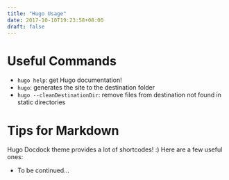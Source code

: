 ```yaml
---
title: "Hugo Usage"
date: 2017-10-10T19:23:58+08:00
draft: false
---
```


# Useful Commands

* `hugo help`: get Hugo documentation!
* `hugo`: generates the site to the destination folder
* `hugo --cleanDestinationDir`: remove files from destination not found in static directories

# Tips for Markdown 

Hugo Docdock theme provides a lot of shortcodes! :) Here are a few useful ones:

* To be continued...
